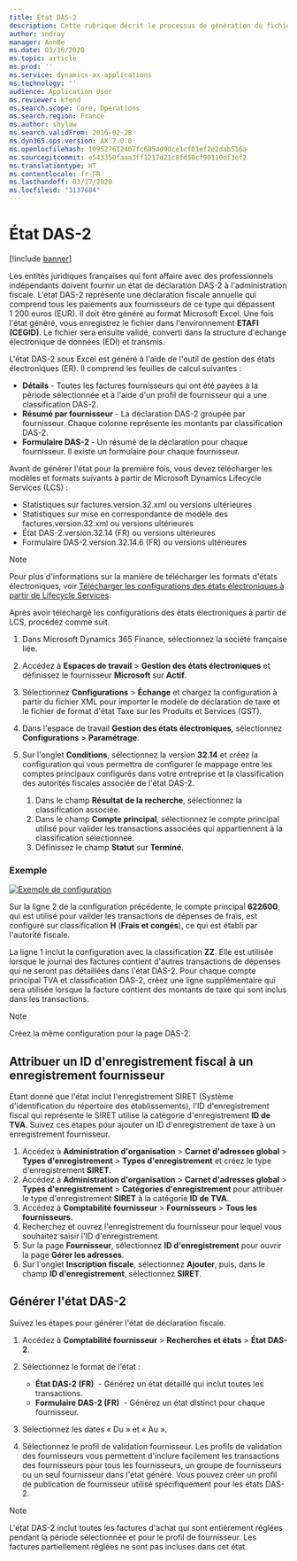 ```yaml
---
title: État DAS-2
description: Cette rubrique décrit le processus de génération du fichier d'audit standard pour la France (FEC) dans Microsoft Dynamics 365 Finance.
author: sndray
manager: AnnBe
ms.date: 03/16/2020
ms.topic: article
ms.prod: ''
ms.service: dynamics-ax-applications
ms.technology: ''
audience: Application User
ms.reviewer: kfend
ms.search.scope: Core, Operations
ms.search.region: France
ms.author: shylaw
ms.search.validFrom: 2016-02-28
ms.dyn365.ops.version: AX 7.0.0
ms.openlocfilehash: 109527612407fc6854d90ce1cf01ef2e2dab516a
ms.sourcegitcommit: e543350faaa3ff1217d21c8fd50cf90110df3ef2
ms.translationtype: HT
ms.contentlocale: fr-FR
ms.lasthandoff: 03/17/2020
ms.locfileid: "3137684"
---
```

# <a name="das-2-report"></a>État DAS-2

[!include [banner](../includes/banner.md)]

Les entités juridiques françaises qui font affaire avec des professionnels indépendants doivent fournir un état de déclaration DAS-2 à l'administration fiscale. L'état DAS-2 représente une déclaration fiscale annuelle qui comprend tous les paiements aux fournisseurs de ce type qui dépassent 1 200 euros (EUR). Il doit être généré au format Microsoft Excel. Une fois l'état généré, vous enregistrez le fichier dans l'environnement **ETAFI (CEGID)**. Le fichier sera ensuite validé, converti dans la structure d'échange électronique de données (EDI) et transmis.

L'état DAS-2 sous Excel est généré à l'aide de l'outil de gestion des états électroniques (ER). Il comprend les feuilles de calcul suivantes :

- **Détails** - Toutes les factures fournisseurs qui ont été payées à la période sélectionnée et à l'aide d'un profil de fournisseur qui a une classification DAS-2.
- **Résumé par fournisseur** - La déclaration DAS-2 groupée par fournisseur. Chaque colonne représente les montants par classification DAS-2.
- **Formulaire DAS-2** - Un résumé de la déclaration pour chaque fournisseur. Il existe un formulaire pour chaque fournisseur.

Avant de générer l'état pour la première fois, vous devez télécharger les modèles et formats suivants à partir de Microsoft Dynamics Lifecycle Services (LCS) :

- Statistiques sur factures.version.32.xml ou versions ultérieures
- Statistiques sur mise en correspondance de modèle des factures.version.32.xml ou versions ultérieures
- État DAS-2.version.32.14 (FR) ou versions ultérieures
- Formulaire DAS-2.version.32.14.6 (FR) ou versions ultérieures 

> [!NOTE]
> Pour plus d'informations sur la manière de télécharger les formats d'états électroniques, voir [Télécharger les configurations des états électroniques à partir de Lifecycle Services](../../dev-itpro/analytics/download-electronic-reporting-configuration-lcs.md).

Après avoir téléchargé les configurations des états électroniques à partir de LCS, procédez comme suit.

1. Dans Microsoft Dynamics 365 Finance, sélectionnez la société française liée.
2. Accédez à **Espaces de travail** \> **Gestion des états électroniques** et définissez le fournisseur **Microsoft** sur **Actif**.
3. Sélectionnez **Configurations** \> **Échange** et chargez la configuration à partir du fichier XML pour importer le modèle de déclaration de taxe et le fichier de format d'état Taxe sur les Produits et Services (GST).
4. Dans l'espace de travail **Gestion des états électroniques**, sélectionnez **Configurations** \> **Paramétrage**.
5. Sur l'onglet **Conditions**, sélectionnez la version **32.14** et créez la configuration qui vous permettra de configurer le mappage entre les comptes principaux configurés dans votre entreprise et la classification des autorités fiscales associée de l'état DAS-2.

    1. Dans le champ **Résultat de la recherche**, sélectionnez la classification associée.
    2. Dans le champ **Compte principal**, sélectionnez le compte principal utilisé pour valider les transactions associées qui appartiennent à la classification sélectionnée.
    3. Définissez le champ **Statut** sur **Terminé**.

### <a name="example"></a>Exemple

[![Exemple de configuration](./media/emea-fra-das2-report-configuration.png)](./media/emea-fra-das2-report-configuration.png)

Sur la ligne 2 de la configuration précédente, le compte principal **622600**, qui est utilisé pour valider les transactions de dépenses de frais, est configuré sur classification **H** (**Frais et congés**), ce qui est établi par l'autorité fiscale.

La ligne 1 inclut la configuration avec la classification **ZZ**. Elle est utilisée lorsque le journal des factures contient d'autres transactions de dépenses qui ne seront pas détaillées dans l'état DAS-2. Pour chaque compte principal TVA et classification DAS-2, créez une ligne supplémentaire qui sera utilisée lorsque la facture contient des montants de taxe qui sont inclus dans les transactions.

> [!NOTE]
> Créez la même configuration pour la page DAS-2.

## <a name="assign-a-tax-registration-id-to-a-vendor-record"></a>Attribuer un ID d'enregistrement fiscal à un enregistrement fournisseur

Étant donné que l'état inclut l'enregistrement SIRET (Système d'identification du répertoire des établissements), l'ID d'enregistrement fiscal qui représente le SIRET utilise la catégorie d'enregistrement **ID de TVA**. Suivez ces étapes pour ajouter un ID d'enregistrement de taxe à un enregistrement fournisseur.

1. Accédez à **Administration d'organisation** \> **Carnet d'adresses global** \> **Types d'enregistrement** \> **Types d'enregistrement** et créez le type d'enregistrement **SIRET**.
2. Accédez à **Administration d'organisation** \> **Carnet d'adresses global** \> **Types d'enregistrement** \> **Catégories d'enregistrement** pour attribuer le type d'enregistrement **SIRET** à la catégorie **ID de TVA**.
3. Accédez à **Comptabilité fournisseur** \> **Fournisseurs** \> **Tous les fournisseurs**.
4. Recherchez et ouvrez l'enregistrement du fournisseur pour lequel vous souhaitez saisir l'ID d'enregistrement.
5. Sur la page **Fournisseur**, sélectionnez **ID d'enregistrement** pour ouvrir la page **Gérer les adresses**.
6. Sur l'onglet **Inscription fiscale**, sélectionnez **Ajouter**, puis, dans le champ **ID d'enregistrement**, sélectionnez **SIRET**.

## <a name="generate-the-das-2-report"></a>Générer l'état DAS-2

Suivez les étapes pour générer l'état de déclaration fiscale.

1. Accédez à **Comptabilité fournisseur** \> **Recherches et états** \> **État DAS-2**.
2. Sélectionnez le format de l'état :

    - **État DAS-2 (FR)**  - Générez un état détaillé qui inclut toutes les transactions.
    - **Formulaire DAS-2 (FR)**  - Générez un état distinct pour chaque fournisseur.

3. Sélectionnez les dates « Du » et « Au ».
4. Sélectionnez le profil de validation fournisseur. Les profils de validation des fournisseurs vous permettent d'inclure facilement les transactions des fournisseurs pour tous les fournisseurs, un groupe de fournisseurs ou un seul fournisseur dans l'état généré. Vous pouvez créer un profil de publication de fournisseur utilisé spécifiquement pour les états DAS-2.

> [!NOTE]
> L'état DAS-2 inclut toutes les factures d'achat qui sont entièrement réglées pendant la période sélectionnée et pour le profil de fournisseur. Les factures partiellement réglées ne sont pas incluses dans cet état.
